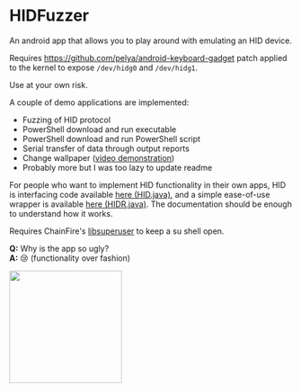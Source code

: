 # HIDFuzzer
An android app that allows you to play around with emulating an HID device.

Requires https://github.com/pelya/android-keyboard-gadget patch applied to the kernel to expose `/dev/hidg0` and `/dev/hidg1`.

Use at your own risk.

A couple of demo applications are implemented:
- Fuzzing of HID protocol
- PowerShell download and run executable
- PowerShell download and run PowerShell script
- Serial transfer of data through output reports
- Change wallpaper ([video demonstration](https://my.mixtape.moe/zxerjz.mp4))
- Probably more but I was too lazy to update readme

For people who want to implement HID functionality in their own apps, HID is interfacing code available [here (HID.java)](https://github.com/Netdex/HIDFuzzer/blob/master/app/src/main/java/cf/netdex/hidfuzzer/hid/HID.java), 
and a simple ease-of-use wrapper is available [here (HIDR.java)](https://github.com/Netdex/HIDFuzzer/blob/master/app/src/main/java/cf/netdex/hidfuzzer/hid/HIDR.java). The documentation should be enough to understand how it works.

Requires ChainFire's [libsuperuser](https://github.com/Chainfire/libsuperuser) to keep a su shell open.

**Q:** Why is the app so ugly?<br>
**A:** :cry: (functionality over fashion)

<img src="https://my.mixtape.moe/ogkgoz.png" width=200/>
